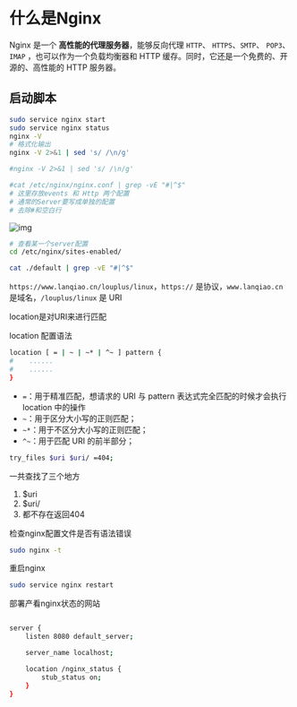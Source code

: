 # 什么是Nginx

Nginx 是一个 **高性能的代理服务器**，能够反向代理 `HTTP`、 `HTTPS`、`SMTP`、 `POP3`、 `IMAP` ，也可以作为一个负载均衡器和 HTTP 缓存。同时，它还是一个免费的、开源的、高性能的 HTTP 服务器。

## 启动脚本

```bash
sudo service nginx start
sudo service nginx status
nginx -V
# 格式化输出
nginx -V 2>&1 | sed 's/ /\n/g'

#nginx -V 2>&1 | sed 's/ /\n/g'

#cat /etc/nginx/nginx.conf | grep -vE "#|^$" 
# 这里存放events 和 Http 两个配置
# 通常的Server要写成单独的配置
# 去除#和空白行
```

![img](https://dn-simplecloud.shiyanlou.com/uid/276733/1517307303225.png)

```bash
# 查看某一个server配置
cd /etc/nginx/sites-enabled/

cat ./default | grep -vE "#|^$"
```



`https://www.lanqiao.cn/louplus/linux`，`https://` 是协议，`www.lanqiao.cn` 是域名，`/louplus/linux` 是 URI

location是对URI来进行匹配

location 配置语法

```bash
location [ = | ~ | ~* | ^~ ] pattern {
#    ......
#    ......
}
```

- `=`：用于精准匹配，想请求的 URI 与 pattern 表达式完全匹配的时候才会执行 location 中的操作
- `~`：用于区分大小写的正则匹配；
- `~*`：用于不区分大小写的正则匹配；
- `^~`：用于匹配 URI 的前半部分；

```bash
try_files $uri $uri/ =404;
```

一共查找了三个地方

1. $uri
2. $uri/
3. 都不存在返回404

检查nginx配置文件是否有语法错误

```bash
sudo nginx -t
```

重启nginx

```bash
sudo service nginx restart
```





部署产看nginx状态的网站

```bash

server {
    listen 8080 default_server;

    server_name localhost;

    location /nginx_status {
        stub_status on;
    }
}
```

